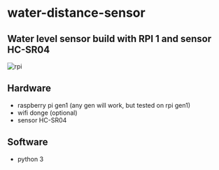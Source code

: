 # water-distance-sensor

## Water level sensor build with RPI 1 and sensor HC-SR04

![rpi](https://github.com/karcio/water-distance-sensor/blob/main/img/rpi.jpg)

## Hardware

- raspberry pi gen1 (any gen will work, but tested on rpi gen1)
- wifi donge (optional)
- sensor HC-SR04

## Software

- python 3
